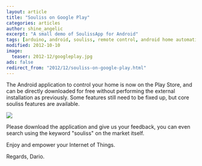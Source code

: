 ```yaml
---
layout: article
title: "Souliss on Google Play"
categories: articles
author: shine_angelic
excerpt: "A small demo of SoulissApp for Android"
tags: [arduino, android, souliss, remote control, android home automation, android smart home]
modified: 2012-10-10
image:
  teaser: 2012-12/googleplay.jpg
ads: false  
redirect_from: "2012/12/souliss-on-google-play.html"
---
```


The Android application to control your home is now on the Play Store, and can be directly downloaded for free without performing the external installation as previously. Some features still need to be fixed up, but core souliss features are available.

![](http://souliss.net/images/2012-12/googleplay.jpg?raw=true)

Please download the application and give us your feedback, you can even search using the keyword "souliss" on the market itself.

Enjoy and empower your Internet of Things.

Regards,
Dario.